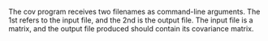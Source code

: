 The cov program receives two filenames as command-line arguments. The 1st refers to the input
file, and the 2nd is the output file. 
The input file is a matrix, and the output file produced should contain its covariance matrix.


